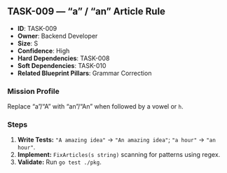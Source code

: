 ## TASK-009 — “a” / “an” Article Rule

- **ID**: TASK-009  
- **Owner**: Backend Developer  
- **Size**: S  
- **Confidence**: High  
- **Hard Dependencies**: TASK-008  
- **Soft Dependencies**: TASK-010  
- **Related Blueprint Pillars**: Grammar Correction

### Mission Profile
Replace “a”/“A” with “an”/“An” when followed by a vowel or `h`.

### Steps
1. **Write Tests:** `"A amazing idea"` → `"An amazing idea"`; `"a hour"` → `"an hour"`.  
2. **Implement:** `FixArticles(s string)` scanning for patterns using regex.  
3. **Validate:** Run `go test ./pkg`.
